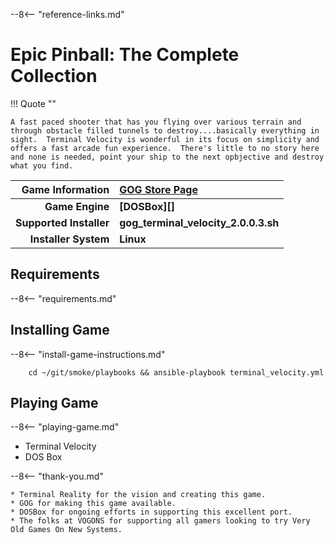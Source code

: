 [//]: # (Import global reference links)
--8<-- "reference-links.md"

[//]: # (Set local reference links) 
[GOG Store Page]: https://www.gog.com/en/game/terminal_velocity "Terminal Velocity"

# Epic Pinball: The Complete Collection

!!! Quote ""

    A fast paced shooter that has you flying over various terrain and through obstacle filled tunnels to destroy....basically everything in sight.  Terminal Velocity is wonderful in its focus on simplicity and offers a fast arcade fun experience.  There's little to no story here and none is needed, point your ship to the next opbjective and destroy what you find.  

| Game Information | [GOG Store Page][] |
|--:|:--|
| **Game Engine** | **[DOSBox][]** |
| **Supported Installer** | **gog_terminal_velocity_2.0.0.3.sh** |
| **Installer System** | **Linux** |

## Requirements

--8<-- "requirements.md"

## Installing Game

--8<-- "install-game-instructions.md"

        cd ~/git/smoke/playbooks && ansible-playbook terminal_velocity.yml

## Playing Game

--8<-- "playing-game.md"
    
* Terminal Velocity
* DOS Box

--8<-- "thank-you.md"
    
    * Terminal Reality for the vision and creating this game.
    * GOG for making this game available.
    * DOSBox for ongoing efforts in supporting this excellent port.
    * The folks at VOGONS for supporting all gamers looking to try Very Old Games On New Systems.